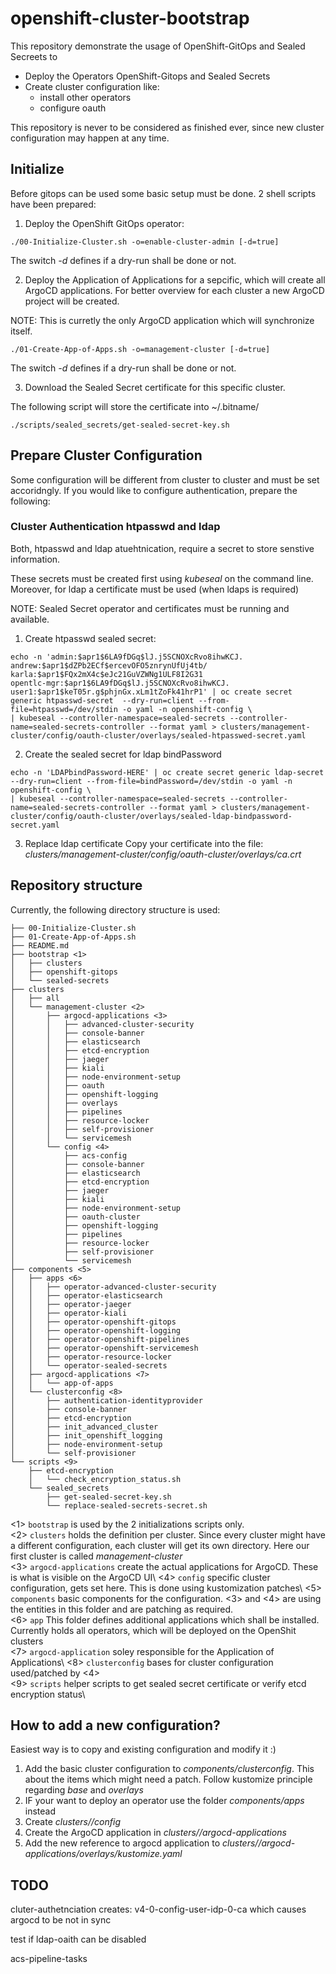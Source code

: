 # openshift-cluster-bootstrap

This repository demonstrate the usage of OpenShift-GitOps and Sealed Secreets to

- Deploy the Operators OpenShift-Gitops and Sealed Secrets
- Create cluster configuration like: 
   - install other operators
   - configure oauth 

This repository is never to be considered as finished ever, since new cluster configuration may happen at any time. 

## Initialize

Before gitops can be used some basic setup must be done. 2 shell scripts have been prepared:

1. Deploy the OpenShift GitOps operator: 
```
./00-Initialize-Cluster.sh -o=enable-cluster-admin [-d=true]
```

The switch *-d* defines if a dry-run shall be done or not. 

2. Deploy the Application of Applications for a sepcific, which will create all ArgoCD applications. 
For better overview for each cluster a new ArgoCD project will be created.

NOTE: This is curretly the only ArgoCD application which will synchronize itself. 

```
./01-Create-App-of-Apps.sh -o=management-cluster [-d=true]
```

The switch *-d* defines if a dry-run shall be done or not. 

3. Download the Sealed Secret certificate for this specific cluster.

The following script will store the certificate into ~/.bitname/
```
./scripts/sealed_secrets/get-sealed-secret-key.sh
```


## Prepare Cluster Configuration

Some configuration will be different from cluster to cluster and must be set accoridngly. If you would like to configure authentication, prepare the following: 

### Cluster Authentication htpasswd and ldap 
Both, htpasswd and ldap atuehtnication, require a secret to store senstive information. 

These secrets must be created first using *kubeseal* on the command line. Moreover, for ldap a certificate must be used (when ldaps is required)

NOTE: Sealed Secret operator and certificates must be running and available. 

1. Create htpasswd sealed secret: 

```
echo -n 'admin:$apr1$6LA9fDGq$lJ.j5SCNOXcRvo8ihwKCJ.
andrew:$apr1$dZPb2ECf$ercevOFO5znrynUfUj4tb/
karla:$apr1$FQx2mX4c$eJc21GuVZWNg1ULF8I2G31
opentlc-mgr:$apr1$6LA9fDGq$lJ.j5SCNOXcRvo8ihwKCJ.
user1:$apr1$keT05r.g$phjnGx.xLm1tZoFk41hrP1' | oc create secret generic htpasswd-secret  --dry-run=client --from-file=htpasswd=/dev/stdin -o yaml -n openshift-config \
| kubeseal --controller-namespace=sealed-secrets --controller-name=sealed-secrets-controller --format yaml > clusters/management-cluster/config/oauth-cluster/overlays/sealed-htpasswed-secret.yaml
```

2. Create the sealed secret for ldap bindPassword

```
echo -n 'LDAPbindPassword-HERE' | oc create secret generic ldap-secret --dry-run=client --from-file=bindPassword=/dev/stdin -o yaml -n openshift-config \
| kubeseal --controller-namespace=sealed-secrets --controller-name=sealed-secrets-controller --format yaml > clusters/management-cluster/config/oauth-cluster/overlays/sealed-ldap-bindpassword-secret.yaml
```

3. Replace ldap certificate 
Copy your certificate into the file: *clusters/management-cluster/config/oauth-cluster/overlays/ca.crt*

## Repository structure

Currently, the following directory structure is used: 

``` 
├── 00-Initialize-Cluster.sh
├── 01-Create-App-of-Apps.sh
├── README.md
├── bootstrap <1>
│   ├── clusters
│   ├── openshift-gitops
│   └── sealed-secrets
├── clusters
│   ├── all
│   └── management-cluster <2>
│       ├── argocd-applications <3>
│       │   ├── advanced-cluster-security
│       │   ├── console-banner
│       │   ├── elasticsearch
│       │   ├── etcd-encryption
│       │   ├── jaeger
│       │   ├── kiali
│       │   ├── node-environment-setup
│       │   ├── oauth
│       │   ├── openshift-logging
│       │   ├── overlays
│       │   ├── pipelines
│       │   ├── resource-locker
│       │   ├── self-provisioner
│       │   └── servicemesh 
│       └── config <4>
│           ├── acs-config
│           ├── console-banner
│           ├── elasticsearch
│           ├── etcd-encryption
│           ├── jaeger
│           ├── kiali
│           ├── node-environment-setup
│           ├── oauth-cluster
│           ├── openshift-logging
│           ├── pipelines
│           ├── resource-locker
│           ├── self-provisioner
│           └── servicemesh
├── components <5> 
│   ├── apps <6> 
│   │   ├── operator-advanced-cluster-security
│   │   ├── operator-elasticsearch
│   │   ├── operator-jaeger
│   │   ├── operator-kiali
│   │   ├── operator-openshift-gitops
│   │   ├── operator-openshift-logging
│   │   ├── operator-openshift-pipelines
│   │   ├── operator-openshift-servicemesh
│   │   ├── operator-resource-locker
│   │   └── operator-sealed-secrets
│   ├── argocd-applications <7>
│   │   └── app-of-apps
│   └── clusterconfig <8>
│       ├── authentication-identityprovider
│       ├── console-banner
│       ├── etcd-encryption
│       ├── init_advanced_cluster
│       ├── init_openshift_logging
│       ├── node-environment-setup
│       └── self-provisioner
└── scripts <9>
    ├── etcd-encryption
    │   └── check_encryption_status.sh
    └── sealed_secrets
        ├── get-sealed-secret-key.sh
        └── replace-sealed-secrets-secret.sh
```

<1> ```bootstrap``` is used by the 2 initializations scripts only.\
<2> ```clusters``` holds the definition per cluster. Since every cluster might have a different configuration, each cluster will get its own directory. Here our first cluster is called *management-cluster*\
<3> ```argocd-applications``` create the actual applications for ArgoCD. These is what is visible on the ArgoCD UI\ 
<4> ```config``` specific cluster configuration, gets set here. This is done using kustomization patches\ 
<5> ```components``` basic components for the configuration. <3> and <4> are using the entities in this folder and are patching as required.  \
<6> ```app``` This folder defines additional applications which shall be installed. Currently holds all operators, which will be deployed on the OpenShit clusters\
<7> ```argocd-application``` soley responsible for the Application of Applications\ 
<8> ```clusterconfig``` bases for cluster configuration used/patched by <4>\
<9> ```scripts``` helper scripts to get sealed secret certificate or verify etcd encryption status\

## How to add a new configuration? 

Easiest way is to copy and existing configuration and modify it :)

1. Add the basic cluster configuration to *components/clusterconfig*. This about the items which might need a patch. Follow kustomize principle regarding *base* and *overlays* 
2. IF your want to deploy an operator use the folder *components/apps* instead 
3. Create *clusters/<your cluster>/config* 
4. Create the ArgoCD application in *clusters/<your cluster>/argocd-applications* 
5. Add the new reference to argocd application to *clusters/<your cluster>/argocd-applications/overlays/kustomize.yaml*


## TODO 

cluter-authetnciation creates: v4-0-config-user-idp-0-ca which causes argocd to be not in sync

test if ldap-oaith can be disabled

acs-pipeline-tasks


